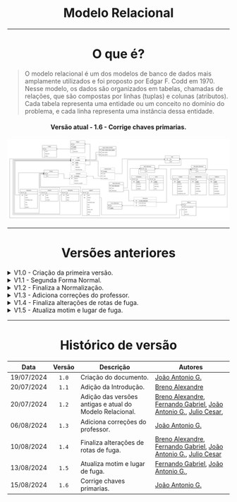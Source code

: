<center>

# Modelo Relacional

</center>

---

<center>

# O que é?

</center>

> O modelo relacional é um dos modelos de banco de dados mais amplamente utilizados e foi proposto por Edgar F. Codd em 1970. Nesse modelo, os dados são organizados em tabelas, chamadas de relações, que são compostas por linhas (tuplas) e colunas (atributos). Cada tabela representa uma entidade ou um conceito no domínio do problema, e cada linha representa uma instância dessa entidade.

<center>

#### Versão atual - 1.6 - Corrige chaves primarias.

</center>

<div align="center">
<div align="center"><img src= "https://raw.githubusercontent.com/SBD1/2024.1-Prison-Trading/Pages/docs/assets/MERLV1-6.png?raw=true"/></div>
</div>

---

<center>

# Versões anteriores

</center>

<details>
  <summary>V1.0 - Criação da primeira versão.</summary>

<div align="center">
<div align="center"><img src= "https://raw.githubusercontent.com/SBD1/2024.1-Prison-Trading/Pages/docs/assets/MERLV1-0.png?raw=true"/></div>
</div>

</details>

<details>
  <summary>V1.1 - Segunda Forma Normal.</summary>

<div align="center">
<div align="center"><img src= "https://raw.githubusercontent.com/SBD1/2024.1-Prison-Trading/Pages/docs/assets/MERLV1-1.png?raw=true"/></div>
</div>

</details>

<details>
  <summary>V1.2 - Finaliza a Normalização.</summary>

<div align="center">
<div align="center"><img src= "https://raw.githubusercontent.com/SBD1/2024.1-Prison-Trading/Pages/docs/assets/MERLV1-2.png?raw=true"/></div>
</div>

</details>

<details>
  <summary>V1.3 - Adiciona correções do professor. </summary>

<div align="center">
<div align="center"><img src= "https://raw.githubusercontent.com/SBD1/2024.1-Prison-Trading/Pages/docs/assets/MERLV1-3.png?raw=true"/></div>
</div>

</details>

<details>
  <summary>V1.4 - Finaliza alterações de rotas de fuga.  </summary>

<div align="center">
<div align="center"><img src= "https://raw.githubusercontent.com/SBD1/2024.1-Prison-Trading/Pages/docs/assets/MERLV1-4.png?raw=true"/></div>
</div>

</details>

<details>
  <summary>V1.5 - Atualiza motim e lugar de fuga.   </summary>

<div align="center">
<div align="center"><img src= "https://raw.githubusercontent.com/SBD1/2024.1-Prison-Trading/Pages/docs/assets/MERLV1-5.png?raw=true"/></div>
</div>

</details>

---

<center>

# Histórico de versão

</center>

<div style="margin: 0 auto; width: fit-content;">

|    Data    | Versão | Descrição                                                | Autores                                                                                                                                                                                                  |
|:----------:|:------:|----------------------------------------------------------|----------------------------------------------------------------------------------------------------------------------------------------------------------------------------------------------------------|
| 19/07/2024 | `1.0`  | Criação do documento.                                    | [João Antonio G.](https://github.com/joaoseisei)                                                                                                                                                         |
| 20/07/2024 | `1.1`  | Adição da Introdução.                                    | [Breno Alexandre](https://github.com/brenoalexandre0)                                                                                                                                                    |
| 20/07/2024 | `1.2`  | Adição das versões antigas e atual do Modelo Relacional. | [Breno Alexandre](https://github.com/brenoalexandre0), [Fernando Gabriel](https://github.com/show-dawn), [João Antonio G.](https://github.com/joaoseisei),  [Julio Cesar](https://github.com/julio1099), |
| 06/08/2024 | `1.3`  | Adiciona correções do professor.                         | [João Antonio G.](https://github.com/joaoseisei)                                                                                                                                                         |
| 10/08/2024 | `1.4`  | Finaliza alterações de rotas de fuga.                    | [Breno Alexandre](https://github.com/brenoalexandre0), [Fernando Gabriel](https://github.com/show-dawn), [João Antonio G.](https://github.com/joaoseisei),  [Julio Cesar](https://github.com/julio1099)  |
| 13/08/2024 | `1.5`  | Atualiza motim e lugar de fuga.                          | [Fernando Gabriel](https://github.com/show-dawn), [João Antonio G.](https://github.com/joaoseisei),                                                                                                      |
| 15/08/2024 | `1.6`  | Corrige chaves primarias.                                | [João Antonio G.](https://github.com/joaoseisei)                                                                                                                                                         |

</div>
